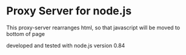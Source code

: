 # Proxy Server for node.js
This proxy-server rearranges html, so that javascript will be moved to bottom </body> of page

developed and tested with node.js version 0.84
